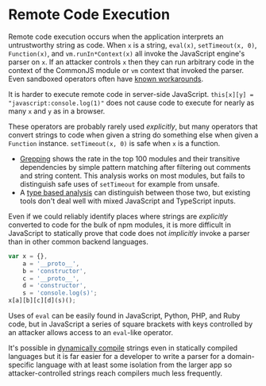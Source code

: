 # Remote Code Execution

Remote code execution occurs when the application interprets an
untrustworthy string as code.  When `x` is a string, `eval(x)`,
`setTimeout(x, 0)`, `Function(x)`, and `vm.runIn*Context(x)` all
invoke the JavaScript engine's parser on `x`.  If an attacker controls
`x` then they can run arbitrary code in the context of the CommonJS
module or `vm` context that invoked the parser.  Even sandboxed
operators often have [known workarounds][denicola-vm-run].

It is harder to execute remote code in server-side JavaScript.
`this[x][y] = "javascript:console.log(1)"` does not cause code to
execute for nearly as many `x` and `y` as in a browser.

These operators are probably rarely used *explicitly*, but
many operators that convert strings to code when given a string
do something else when given a `Function` instance.
`setTimeout(x, 0)` is safe when `x` is a function.

*  [Grepping](../appendix/README.md#grep-problems) shows the rate
   in the top 100 modules and their transitive dependencies by simple
   pattern matching after filtering out comments and string content.
   This analysis works on most modules, but fails to distinguish
   safe uses of `setTimeout` for example from unsafe.
*  A [type based analysis](../appendix/README.md#jsconf) can
   distinguish between those two, but existing tools don't
   deal well with mixed JavaScript and TypeScript inputs.

Even if we could reliably identify places where strings are
*explicitly* converted to code for the bulk of npm modules,
it is more difficult in JavaScript to statically prove that
code does not *implicitly* invoke a parser than in other
common backend languages.

```js
var x = {},
    a = '__proto__',
    b = 'constructor',
    c = '__proto__',
    d = 'constructor',
    s = 'console.log(s)';
x[a][b][c][d](s)();
```

Uses of `eval` can be easily found in JavaScript, Python, PHP, and
Ruby code, but in JavaScript a series of square brackets with keys
controlled by an attacker allows access to an `eval`-like operator.

It's possible in [dynamically compile][dynjava] strings even in
statically compiled languages but it is far easier for a developer to
write a parser for a domain-specific language with at least some
isolation from the larger app so attacker-controlled strings reach
compilers much less frequently.

[denicola-vm-run]: https://gist.github.com/domenic/d15dfd8f06ae5d1109b0
[dynjava]: https://www.ibm.com/developerworks/library/j-jcomp/index.html
